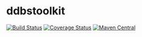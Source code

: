 ddbstoolkit
======================
[![Build Status](https://travis-ci.org/kyrillos52/ddbstoolkit.svg?branch=master)](https://travis-ci.org/kyrillos52/ddbstoolkit)
[![Coverage Status](https://codecov.io/gh/kyrillos52/ddbstoolkit/branch/master/graph/badge.svg)](https://codecov.io/gh/kyrillos52/ddbstoolkit)
[![Maven Central](https://maven-badges.herokuapp.com/maven-central/org.ddbstoolkit.toolkit/ddbstoolkit-root/badge.svg?style=flat-square)](https://repo1.maven.org/maven2/org/ddbstoolkit/)
